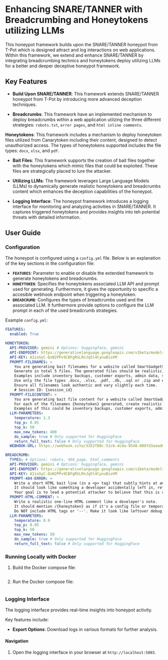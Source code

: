 # Enhancing SNARE/TANNER with Breadcrumbing and Honeytokens utilizing LLMs

This honeypot framework builds upon the SNARE/TANNER honeypot from T-Pot which is designed attract and log interactions on web applications. Within this framework, we extend and enhance SNARE/TANNER by integrating breadcrumbing technics and honeytokens deploy utilizing LLMs for a better and deeper deceptive honeypot framework. 

## Key Features

- **Build Upon SNARE/TANNER**: This framework extends SNARE/TANNER honeypot from T-Pot by introducing more advanced deception techniques.

- **Breadcrumbs**: This framework have an implemented mechanism to deploy breadcrumbs within a web application utilzing the three different strategies: `robots.txt`, `error pages`, and `html inline comments`.

**Honeytokens**: This framework includes a mechanism to deploy honeytoken files utilized from Canarytoken including their content, designed to detect unauthorized access. The types of honeytokens supported includes the file types: `docx`, `xlsx`, and `pdf`.

- **Bait Files**: This framework supports the creation of bait files together with the honeytokens which mimic files that could be exploited. These files are strategically placed to lure the attacker.

- **Utilizing LLMs**: The framework leverages Large Language Models (LLMs) to dynamically generate realistic honeytokens and breadcrumbs content which enhances the deception capabilities of the honeypot.

- **Logging Interface**: The honeypot framework introduces a logging interface for monitoring and analyzing activities in SNARE/TANNER. It captures triggered honeytokens and provides insights into teh potential threats with detailed information.

## User Guide

### Configuration
The honeypot is configured using a `config.yml` file. Below is an explanation of the key sections in the configuration file:

- **`FEATURES`**: Parameter to enable or disable the extended framework to generate honeytokens and breadcrumbs.
- **`HONEYTOKEN`**: Specifies the honeytokens associated LLM API and prompt used for generating. Furthermore, it gives the opportunity to specific a accesible webhook endpoint when triggering a honeytoken.
- **`BREADCRUMB`**: Configures the types of breadcrumbs used and the associated LLM. It furthermore provide options to configure the LLM prompt in each of the used breadcrumb strategies.

Example `config.yml`:
```yaml
FEATURES:
  enabled: True

HONEYTOKEN:
  API-PROVIDER: gemini # Options: huggingface, gemini
  API-ENDPOINT: https://generativelanguage.googleapis.com/v1beta/models/gemini-2.0-flash
  API-KEY: AIzaSyC-QsN2PPv9CBFgRSLRnJq5l4CynuBioVM
  PROMPT-FILENAMES: >
    You are generating bait filenames for a website called SmartGadgetStore.live, which sells smart gadgets and electronics online.
    Generate in total 5 files. The generated files should be realistic, code-friendly filenames (no spaces or special characters) that might contain sensitive internal data.
    Examples include inventory backups, customer exports, admin data, supplier lists, or device configuration dumps.
    Use only the file types .docx, .xlsx, .pdf, .db, .sql or .zip and ensure there is minumum one .docx, one .xlsx and one .pdf file.
    Ensure all filenames look authentic and vary slightly each time.
    # Session ID: {session_id}
  PROMPT-FILECONTENT: >
    You are generating bait file content for a website called SmartGadgetStore.live, which sells smart gadgets and electronics online.
    For each of the filenames {honeytoken} generated, create realistic and believable content that might be found in a file.
    Examples of this could be inventory backups, customer exports, admin data, supplier lists, or device configuration dumps.
  LLM-PARAMETERS:
    temperature: 1.3
    top_p: 0.95
    top_k: 50
    max_new_tokens: 400
    do_sample: true # Only supported for HuggingFace
    return_full_text: false # Only supported for HuggingFace
  WEBHOOK-URL: https://webhook.site/3352f88c-51cb-4cda-9548-009fd3aead6f

BREADCRUMB:
  TYPES: # Options: robots, 404_page, html_comments
  API-PROVIDER: gemini # Options: huggingface, gemini
  API-ENDPOINT: https://generativelanguage.googleapis.com/v1beta/models/gemini-2.0-flash
  API-KEY: AIzaSyC-QsN2PPv9CBFgRSLRnJq5l4CynuBioVM
  PROMPT-404-ERROR: >
    Write a short HTML bait line (in a <p> tag) that subtly hints at an internal file located at /{honeytoken}. 
    It should look like something a developer accidentally left in, referencing the file path naturally.
    Your goal is to lead a potential attacker to believe that this is a legitimate file path. 
  PROMPT-HTML-COMMENT: >
    Write a realistic one-line HTML comment like a developer's note.
    It should mention /{honeytoken} as if it's a config file or temporary log.
    Do NOT include HTML tags or '--'. Make it look like leftover debug info."
  LLM-PARAMETERS:
    temperature: 0.9
    top_p: 0.95
    top_k: 50
    max_new_tokens: 50
    do_sample: true # Only supported for HuggingFace
    return_full_text: false # Only supported for HuggingFace
```

### Running Locally with Docker

1. Build the Docker compose file:
     ```bash
     
     ```
2. Run the Docker compose file:
     ```bash
     
     ```

### Logging Interface

The logging interface provides real-time insights into honeypot activity. 


Key features include:

- **Export Options**: Download logs in various formats for further analysis.

#### Navigation

1. Open the logging interface in your browser at `http://localhost:5003`.




